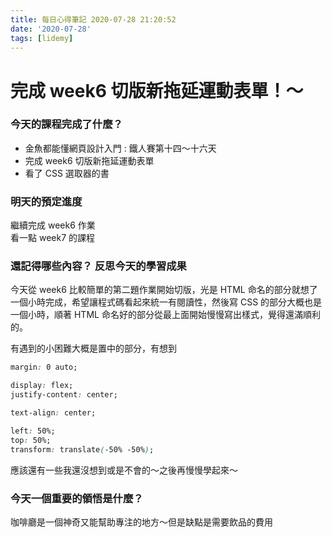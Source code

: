 ```yaml
---
title: 每日心得筆記 2020-07-28 21:20:52
date: '2020-07-28'
tags: [lidemy]
---
```


# 完成 week6 切版新拖延運動表單！～

### 今天的課程完成了什麼？

- 金魚都能懂網頁設計入門 : 鐵人賽第十四～十六天
- 完成 week6 切版新拖延運動表單
- 看了 CSS 選取器的書

### 明天的預定進度

繼續完成 week6 作業  
看一點 week7 的課程

### 還記得哪些內容？ 反思今天的學習成果

今天從 week6 比較簡單的第二題作業開始切版，光是 HTML 命名的部分就想了一個小時完成，希望讓程式碼看起來統一有閱讀性，然後寫 CSS 的部分大概也是一個小時，順著 HTML 命名好的部分從最上面開始慢慢寫出樣式，覺得還滿順利的。

有遇到的小困難大概是置中的部分，有想到

```css
margin: 0 auto;

display: flex;
justify-content: center;

text-align: center;

left: 50%;
top: 50%;
transform: translate(-50% -50%);
```

應該還有一些我還沒想到或是不會的～之後再慢慢學起來～

### 今天一個重要的領悟是什麼？

咖啡廳是一個神奇又能幫助專注的地方～但是缺點是需要飲品的費用
